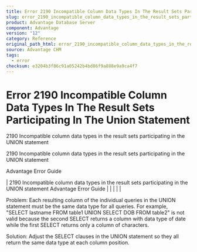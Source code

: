 ```yaml
---
title: Error 2190 Incompatible Column Data Types In The Result Sets Participating In The Union Statement
slug: error_2190_incompatible_column_data_types_in_the_result_sets_participating_in_the_union_statement_
product: Advantage Database Server
component: Advantage
version: "12"
category: Reference
original_path_html: error_2190_incompatible_column_data_types_in_the_result_sets_participating_in_the_union_statement_.htm
source: Advantage CHM
tags:
  - error
checksum: e3204b3f86c91a05242b4bd86f9a888e9a9ca4f7
---
```


# Error 2190 Incompatible Column Data Types In The Result Sets Participating In The Union Statement

2190 Incompatible column data types in the result sets participating in the UNION statement

2190 Incompatible column data types in the result sets participating in the UNION statement

Advantage Error Guide

| 2190 Incompatible column data types in the result sets participating in the UNION statement  Advantage Error Guide |  |  |  |  |

Problem: Each resulting column of the individual queries in the UNION statement must be the same data type for all queries. For example, "SELECT lastname FROM table1 UNION SELECT DOB FROM table2" is not valid because the second SELECT returns a column with data type of date while the first SELECT returns only a column of characters.

Solution: Adjust the SELECT clauses in the UNION statement so they all return the same data type at each column position.
